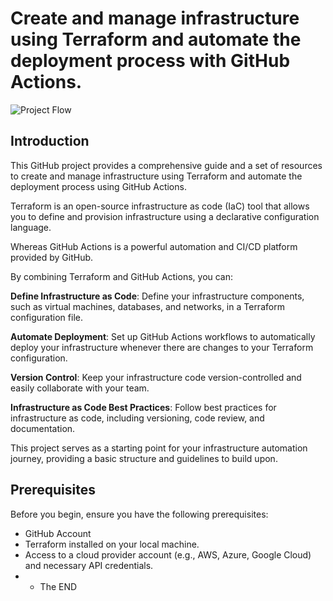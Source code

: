 # Create and manage infrastructure using Terraform and automate the deployment process with GitHub Actions.

![Project Flow](https://github.com/gauri17-pro/vpc-terraform-github-actions/assets/60473255/0e09102c-2949-4576-be43-39900a2c1a95)
 
 ## Introduction 
 This GitHub project provides a comprehensive guide and a set of resources to create and manage infrastructure using Terraform and automate the deployment process using GitHub Actions. 
 
 Terraform is an open-source infrastructure as code (IaC) tool that allows you to define and provision infrastructure using a declarative configuration language. 
 
 Whereas GitHub Actions is a powerful automation and CI/CD platform provided by GitHub.

By combining Terraform and GitHub Actions, you can:

**Define Infrastructure as Code**: Define your infrastructure components, such as virtual machines, databases, and networks, in a Terraform configuration file.

**Automate Deployment**: Set up GitHub Actions workflows to automatically deploy your infrastructure whenever there are changes to your Terraform configuration.

**Version Control**: Keep your infrastructure code version-controlled and easily collaborate with your team.

**Infrastructure as Code Best Practices**: Follow best practices for infrastructure as code, including versioning, code review, and documentation.

This project serves as a starting point for your infrastructure automation journey, providing a basic structure and guidelines to build upon.

## Prerequisites
Before you begin, ensure you have the following prerequisites:

* GitHub Account
* Terraform installed on your local machine.
* Access to a cloud provider account (e.g., AWS, Azure, Google Cloud) and necessary API credentials.
* * The END
